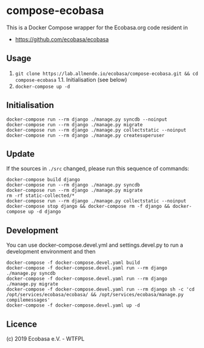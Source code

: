 # compose-ecobasa

This is a Docker Compose wrapper for the Ecobasa.org code resident in

- https://github.com/ecobasa/ecobasa

## Usage

1. `git clone https://lab.allmende.io/ecobasa/compose-ecobasa.git && cd compose-ecobasa`
1.1. Initialisation (see below)
2. `docker-compose up -d`

## Initialisation

```
docker-compose run --rm django ./manage.py syncdb --noinput
docker-compose run --rm django ./manage.py migrate
docker-compose run --rm django ./manage.py collectstatic --noinput
docker-compose run --rm django ./manage.py createsuperuser
```

## Update

If the sources in `./src` changed, please run this sequence of commands:

```
docker-compose build django
docker-compose run --rm django ./manage.py syncdb
docker-compose run --rm django ./manage.py migrate
rm -rf static-collected/*
docker-compose run --rm django ./manage.py collectstatic --noinput
docker-compose stop django && docker-compose rm -f django && docker-compose up -d django
```

## Development

You can use docker-compose.devel.yml and settings.devel.py to run a development environment
and then

```
docker-compose -f docker-compose.devel.yaml build
docker-compose -f docker-compose.devel.yaml run --rm django ./manage.py syncdb
docker-compose -f docker-compose.devel.yaml run --rm django ./manage.py migrate 
docker-compose -f docker-compose.devel.yaml run --rm django sh -c 'cd /opt/services/ecobasa/ecobasa/ && /opt/services/ecobasa/manage.py compilemessages'
docker-compose -f docker-compose.devel.yaml up -d
```

## Licence

(c) 2019 Ecobasa e.V. - WTFPL
